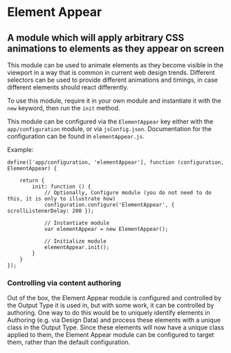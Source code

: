 # Element Appear
## A module which will apply arbitrary CSS animations to elements as they appear on screen

This module can be used to animate elements as they become visible in the viewport in a way that is common in current
web design trends. Different selectors can be used to provide different animations and timings, in case different elements should react differently.

To use this module, require it in your own module and instantiate it with the ```new``` keyword, then run the ```init``` method.

This module can be configured via the ```ElementAppear``` key either with the ```app/configuration``` module, or via ```jsConfig.json```. Documentation for the configuration can be found in ```elementAppear.js```.

Example:

```
define(['app/configuration, 'elementAppear'], function (configuration, ElementAppear) {

    return {
        init: function () {
            // Optionally, Configure module (you do not need to do this, it is only to illustrate how)
            configuration.configure('ElementAppear', { scrollListenerDelay: 200 });

            // Instantiate module
            var elementAppear = new ElementAppear();

            // Initialize module
            elementAppear.init();
        }
    }
});
```

### Controlling via content authoring

Out of the box, the Element Appear module is configured and controlled by the Output Type it is used in, but with some work, it can
be controlled by authoring. One way to do this would be to uniquely identify elements in Authoring (e.g. via Design Data) and process these elements with a unique class in the Output Type. Since these elements will now have a unique class applied to them, the Element Appear module can be configured to target them, rather than the default configuration.